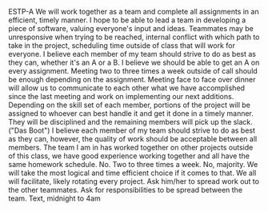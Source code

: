 ESTP-A
We will work together as a team and complete all assignments in an efficient, timely manner.
I hope to be able to lead a team in developing a piece of software, valuing everyone's input and ideas.
Teammates may be unresponsive when trying to be reached, internal conflict with which path to take in the project, scheduling time outside of class that will work for everyone.
I believe each member of my team should strive to do as best as they can, whether it's an A or a B.
I believe we should be able to get an A on every assignment.
Meeting two to three times a week outside of call should be enough depending on the assignment. Meeting face to face over dinner will allow us to communicate to each other what we have accomplished since the last meeting and work on implementing our next additions.
Depending on the skill set of each member, portions of the project will be assigned to whoever can best handle it and get it done in a timely manner.
They will be disciplined and the remaining members will pick up the slack. ("Das Boot")
I believe each member of my team should strive to do as best as they can, however, the quality of work should be acceptable between all members.
The team I am in has worked together on other projects outside of this class, we have good experience working together and all have the same homework schedule.
No.
Two to three times a week.
No, majority.
We will take the most logical and time efficient choice if it comes to that.
We all will facilitate, likely rotating every project.
Ask him/her to spread work out to the other teammates. 
Ask for responsibilities to be spread between the team.
Text, midnight to 4am

